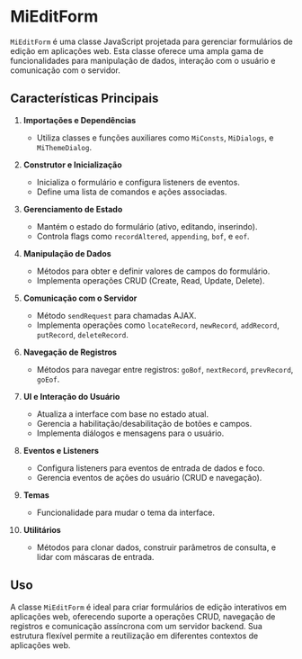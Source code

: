 # MiEditForm

`MiEditForm` é uma classe JavaScript projetada para gerenciar formulários de edição em aplicações web. Esta classe oferece uma ampla gama de funcionalidades para manipulação de dados, interação com o usuário e comunicação com o servidor.

## Características Principais

1. **Importações e Dependências**
   - Utiliza classes e funções auxiliares como `MiConsts`, `MiDialogs`, e `MiThemeDialog`.

2. **Construtor e Inicialização**
   - Inicializa o formulário e configura listeners de eventos.
   - Define uma lista de comandos e ações associadas.

3. **Gerenciamento de Estado**
   - Mantém o estado do formulário (ativo, editando, inserindo).
   - Controla flags como `recordAltered`, `appending`, `bof`, e `eof`.

4. **Manipulação de Dados**
   - Métodos para obter e definir valores de campos do formulário.
   - Implementa operações CRUD (Create, Read, Update, Delete).

5. **Comunicação com o Servidor**
   - Método `sendRequest` para chamadas AJAX.
   - Implementa operações como `locateRecord`, `newRecord`, `addRecord`, `putRecord`, `deleteRecord`.

6. **Navegação de Registros**
   - Métodos para navegar entre registros: `goBof`, `nextRecord`, `prevRecord`, `goEof`.

7. **UI e Interação do Usuário**
   - Atualiza a interface com base no estado atual.
   - Gerencia a habilitação/desabilitação de botões e campos.
   - Implementa diálogos e mensagens para o usuário.

8. **Eventos e Listeners**
   - Configura listeners para eventos de entrada de dados e foco.
   - Gerencia eventos de ações do usuário (CRUD e navegação).

9. **Temas**
   - Funcionalidade para mudar o tema da interface.

10. **Utilitários**
    - Métodos para clonar dados, construir parâmetros de consulta, e lidar com máscaras de entrada.

## Uso

A classe `MiEditForm` é ideal para criar formulários de edição interativos em aplicações web, oferecendo suporte a operações CRUD, navegação de registros e comunicação assíncrona com um servidor backend. Sua estrutura flexível permite a reutilização em diferentes contextos de aplicações web.
